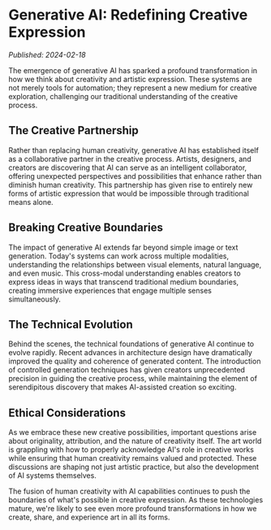 # Generative AI: Redefining Creative Expression

*Published: 2024-02-18*

The emergence of generative AI has sparked a profound transformation in how we think about creativity and artistic expression. These systems are not merely tools for automation; they represent a new medium for creative exploration, challenging our traditional understanding of the creative process.

## The Creative Partnership

Rather than replacing human creativity, generative AI has established itself as a collaborative partner in the creative process. Artists, designers, and creators are discovering that AI can serve as an intelligent collaborator, offering unexpected perspectives and possibilities that enhance rather than diminish human creativity. This partnership has given rise to entirely new forms of artistic expression that would be impossible through traditional means alone.

## Breaking Creative Boundaries

The impact of generative AI extends far beyond simple image or text generation. Today's systems can work across multiple modalities, understanding the relationships between visual elements, natural language, and even music. This cross-modal understanding enables creators to express ideas in ways that transcend traditional medium boundaries, creating immersive experiences that engage multiple senses simultaneously.

## The Technical Evolution

Behind the scenes, the technical foundations of generative AI continue to evolve rapidly. Recent advances in architecture design have dramatically improved the quality and coherence of generated content. The introduction of controlled generation techniques has given creators unprecedented precision in guiding the creative process, while maintaining the element of serendipitous discovery that makes AI-assisted creation so exciting.

## Ethical Considerations

As we embrace these new creative possibilities, important questions arise about originality, attribution, and the nature of creativity itself. The art world is grappling with how to properly acknowledge AI's role in creative works while ensuring that human creativity remains valued and protected. These discussions are shaping not just artistic practice, but also the development of AI systems themselves.

The fusion of human creativity with AI capabilities continues to push the boundaries of what's possible in creative expression. As these technologies mature, we're likely to see even more profound transformations in how we create, share, and experience art in all its forms. 